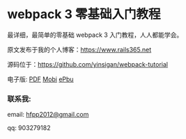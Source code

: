 # webpack 3 零基础入门教程

最详细，最简单的零基础 webpack 3 入门教程，人人都能学会。

原文发布于我的个人博客：https://www.rails365.net

源码位于：https://github.com/yinsigan/webpack-tutorial

电子版: [PDF](https://www.gitbook.com/download/pdf/book/yinsigan/webpack-3) [Mobi](https://www.gitbook.com/download/mobi/book/yinsigan/webpack-3) [ePbu](https://www.gitbook.com/download/epub/book/yinsigan/webpack-3)

### 联系我:

email: hfpp2012@gmail.com

qq: 903279182